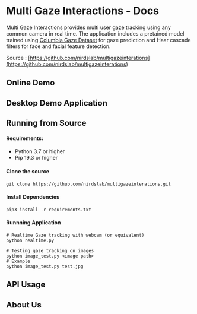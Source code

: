 # Multi Gaze Interactions - Docs

Multi Gaze Interactions provides multi user gaze tracking using any common camera in real time. The application includes
a pretained model trained using [Columbia Gaze Dataset](http://www.cs.columbia.edu/CAVE/databases/columbia_gaze)
for gaze prediction and Haar cascade filters for face and facial feature detection.

Source : [https://github.com/nirdslab/multigazeinterations](https://github.com/nirdslab/multigazeinterations)


## Online Demo

## Desktop Demo Application

## Running from Source
#### Requirements: 
  * Python 3.7 or higher
  * Pip 19.3 or higher
  
#### Clone the source

```shell 
git clone https://github.com/nirdslab/multigazeinterations.git
```

#### Install Dependencies
```shell 
pip3 install -r requirements.txt 
```

#### Runnning Application

```shell
# Realtime Gaze tracking with webcam (or equivalent)
python realtime.py 
```

```shell 
# Testing gaze tracking on images
python image_test.py <image path>
# Example
python image_test.py test.jpg
```

## API Usage


## About Us
